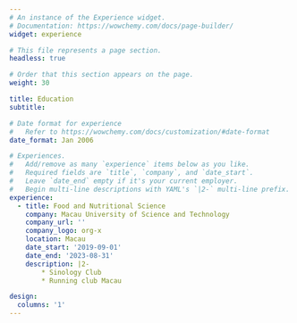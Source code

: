 ```yaml
---
# An instance of the Experience widget.
# Documentation: https://wowchemy.com/docs/page-builder/
widget: experience

# This file represents a page section.
headless: true

# Order that this section appears on the page.
weight: 30

title: Education
subtitle:

# Date format for experience
#   Refer to https://wowchemy.com/docs/customization/#date-format
date_format: Jan 2006

# Experiences.
#   Add/remove as many `experience` items below as you like.
#   Required fields are `title`, `company`, and `date_start`.
#   Leave `date_end` empty if it's your current employer.
#   Begin multi-line descriptions with YAML's `|2-` multi-line prefix.
experience:
  - title: Food and Nutritional Science
    company: Macau University of Science and Technology
    company_url: ''
    company_logo: org-x
    location: Macau
    date_start: '2019-09-01'
    date_end: '2023-08-31'
    description: |2-
        * Sinology Club
        * Running club Macau

design:
  columns: '1'
---
```

